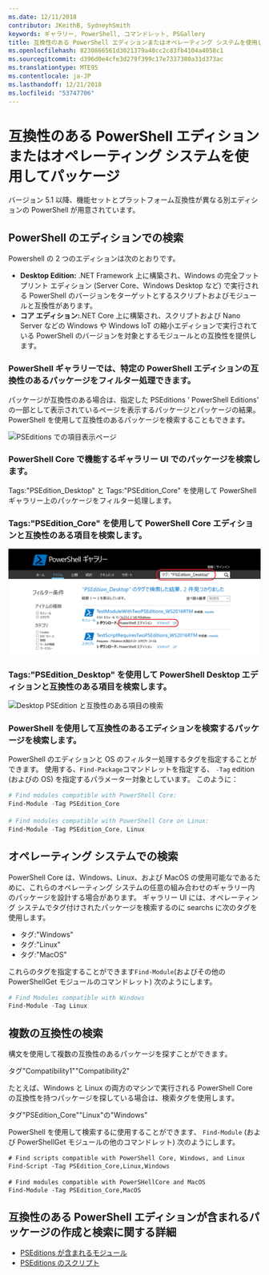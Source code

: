 ```yaml
---
ms.date: 12/11/2018
contributor: JKeithB, SydneyhSmith
keywords: ギャラリー, PowerShell, コマンドレット, PSGallery
title: 互換性のある PowerShell エディションまたはオペレーティング システムを使用してパッケージ
ms.openlocfilehash: 8230866561d3021379a48cc2c83fb4104a4058c1
ms.sourcegitcommit: d396d0e4cfe3d279f399c17e7337380a31d373ac
ms.translationtype: MTE95
ms.contentlocale: ja-JP
ms.lasthandoff: 12/21/2018
ms.locfileid: "53747706"
---
```

# <a name="packages-with-compatible-powershell-editions-or-operating-systems"></a>互換性のある PowerShell エディションまたはオペレーティング システムを使用してパッケージ

バージョン 5.1 以降、機能セットとプラットフォーム互換性が異なる別エディションの PowerShell が用意されています。

## <a name="searching-by-powershell-edition"></a>PowerShell のエディションでの検索 
Powershell の 2 つのエディションは次のとおりです。
- **Desktop Edition:** .NET Framework 上に構築され、Windows の完全フットプリント エディション (Server Core、Windows Desktop など) で実行される PowerShell のバージョンをターゲットとするスクリプトおよびモジュールと互換性があります。
- **コア エディション:**.NET Core 上に構築され、スクリプトおよび Nano Server などの Windows や Windows IoT の縮小エディションで実行されている PowerShell のバージョンを対象とするモジュールとの互換性を提供します。

### <a name="powershell-gallery-allows-you-to-filter-packages-compatible-for-specific-powershell-editions"></a>PowerShell ギャラリーでは、特定の PowerShell エディションの互換性のあるパッケージをフィルター処理できます。

パッケージが互換性のある場合は、指定した PSEditions ' PowerShell Editions' の一部として表示されているページを表示するパッケージとパッケージの結果。
PowerShell を使用して互換性のあるパッケージを検索することもできます。

![PSEditions での項目表示ページ](../../Images/packagedisplaypagewithpseditions.PNG)

### <a name="search-for-packages-in-the-gallery-ui-that-work-on-powershell-core"></a>PowerShell Core で機能するギャラリー UI でのパッケージを検索します。

Tags:"PSEdition_Desktop" と Tags:"PSEdition_Core" を使用して PowerShell ギャラリー上のパッケージをフィルター処理します。

### <a name="use-tagspseditioncore-to-search-items-compatible-with-powershell-core-edition"></a>Tags:"PSEdition_Core" を使用して PowerShell Core エディションと互換性のある項目を検索します。

![Core PSEdition と互換性のある項目の検索](../../Images/searchresultswithpseditions.PNG)

### <a name="use-tagspseditiondesktop-to-search-items-compatible-with-powershell-desktop-edition"></a>Tags:"PSEdition_Desktop" を使用して PowerShell Desktop エディションと互換性のある項目を検索します。

![Desktop PSEdition と互換性のある項目の検索](../../Images/searchresultswithpseditionsdesktop.PNG)

### <a name="search-for-packages-to-find-compatible-editions-using-powershell"></a>PowerShell を使用して互換性のあるエディションを検索するパッケージを検索します。
PowerShell のエディションと OS のフィルター処理するタグを指定することができます。 使用する、`Find-Package`コマンドレットを指定する、 `-Tag` edition (およびの OS) を指定するパラメーター対象としています。
このように：

```powershell
# Find modules compatible with PowerShell Core:
Find-Module -Tag PSEdition_Core

# Find modules compatible with PowerShell Core on Linux:
Find-Module -Tag PSEdition_Core, Linux
```

## <a name="searching-by-operating-system"></a>オペレーティング システムでの検索 

PowerShell Core は、Windows、Linux、および MacOS の使用可能なであるために、これらのオペレーティング システムの任意の組み合わせのギャラリー内のパッケージを設計する場合があります。 ギャラリー UI には、オペレーティング システムでタグ付けされたパッケージを検索するのに searchs に次のタグを使用します。

- タグ:"Windows"
- タグ:"Linux"
- タグ:"MacOS" 

これらのタグを指定することができます`Find-Module`(およびその他の PowerShellGet モジュールのコマンドレット) 次のようにします。

```powershell
# Find Modules compatible with Windows
Find-Module -Tag Linux
```

## <a name="searching-for-multiple-compatibilities"></a>複数の互換性の検索

構文を使用して複数の互換性のあるパッケージを探すことができます。 

タグ"Compatibility1""Compatibility2" 

たとえば、Windows と Linux の両方のマシンで実行される PowerShell Core の互換性を持つパッケージを探している場合は、検索タグを使用します。

タグ"PSEdition_Core""Linux"の"Windows" 

PowerShell を使用して検索するに使用することができます、 `Find-Module` (および PowerShellGet モジュールの他のコマンドレット) 次のようにします。

```powewrshell
# Find scripts compatible with PowerShell Core, Windows, and Linux
Find-Script -Tag PSEdition_Core,Linux,Windows

# Find modules compatible with PowerSHellCore and MacOS
Find-Module -Tag PSEdition_Core,MacOS
```

## <a name="more-details-on-authoring-and-finding-the-packages-with-compatible-powershell-editions"></a>互換性のある PowerShell エディションが含まれるパッケージの作成と検索に関する詳細

- [PSEditions が含まれるモジュール](../../concepts/module-psedition-support.md)
- [PSEditions のスクリプト](../../concepts/script-psedition-support.md)
